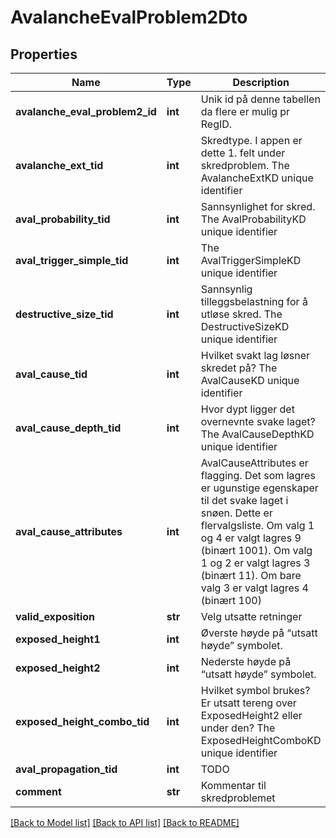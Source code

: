 # AvalancheEvalProblem2Dto

## Properties
Name | Type | Description | Notes
------------ | ------------- | ------------- | -------------
**avalanche_eval_problem2_id** | **int** | Unik id på denne tabellen da flere er mulig pr RegID. | [optional] 
**avalanche_ext_tid** | **int** | Skredtype. I appen er dette 1. felt under skredproblem. The AvalancheExtKD unique identifier | [optional] 
**aval_probability_tid** | **int** | Sannsynlighet for skred. The AvalProbabilityKD unique identifier | [optional] 
**aval_trigger_simple_tid** | **int** | The AvalTriggerSimpleKD unique identifier | [optional] 
**destructive_size_tid** | **int** | Sannsynlig tilleggsbelastning for å utløse skred. The DestructiveSizeKD unique identifier | [optional] 
**aval_cause_tid** | **int** | Hvilket svakt lag løsner skredet på? The AvalCauseKD unique identifier | [optional] 
**aval_cause_depth_tid** | **int** | Hvor dypt ligger det overnevnte svake laget? The AvalCauseDepthKD unique identifier | [optional] 
**aval_cause_attributes** | **int** | AvalCauseAttributes er flagging. Det som lagres er ugunstige egenskaper til det svake laget i snøen. Dette er flervalgsliste. Om valg 1 og 4 er valgt lagres 9 (binært 1001). Om valg 1 og 2 er valgt lagres 3 (binært 11). Om bare valg 3 er valgt lagres 4 (binært 100) | [optional] 
**valid_exposition** | **str** | Velg utsatte retninger | [optional] 
**exposed_height1** | **int** | Øverste høyde på “utsatt høyde” symbolet. | [optional] 
**exposed_height2** | **int** | Nederste høyde på “utsatt høyde” symbolet. | [optional] 
**exposed_height_combo_tid** | **int** | Hvilket symbol brukes? Er utsatt tereng over ExposedHeight2 eller under den? The ExposedHeightComboKD unique identifier | [optional] 
**aval_propagation_tid** | **int** | TODO | [optional] 
**comment** | **str** | Kommentar til skredproblemet | [optional] 

[[Back to Model list]](../README.md#documentation-for-models) [[Back to API list]](../README.md#documentation-for-api-endpoints) [[Back to README]](../README.md)

